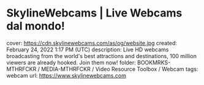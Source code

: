 # SkylineWebcams | Live Webcams dal mondo!

cover: https://cdn.skylinewebcams.com/as/og/website.jpg
created: February 24, 2022 1:17 PM (UTC)
description: Live HD webcams broadcasting from the world's best attractions and destinations, 100 million viewers are already hooked. Join them now!
folder: BOOKMRKS-MTHRFCKR / MEDIA-MTHRFCKR / Video Resource Toolbox / Webcam
tags: webcam
url: https://www.skylinewebcams.com